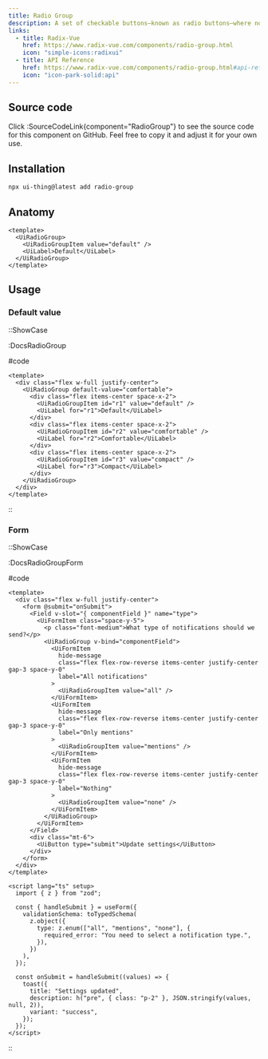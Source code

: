 ```yaml
---
title: Radio Group
description: A set of checkable buttons—known as radio buttons—where no more than one of the buttons can be checked at a time.
links:
  - title: Radix-Vue
    href: https://www.radix-vue.com/components/radio-group.html
    icon: "simple-icons:radixui"
  - title: API Reference
    href: https://www.radix-vue.com/components/radio-group.html#api-reference
    icon: "icon-park-solid:api"
---
```


## Source code

Click :SourceCodeLink{component="RadioGroup"} to see the source code for this component on GitHub. Feel free to copy it and adjust it for your own use.

## Installation

```bash
npx ui-thing@latest add radio-group
```

## Anatomy

```vue
<template>
  <UiRadioGroup>
    <UiRadioGroupItem value="default" />
    <UiLabel>Default</UiLabel>
  </UiRadioGroup>
</template>
```

## Usage

### Default value

::ShowCase

:DocsRadioGroup

#code

<!-- automd:file src="../../app/components/content/Docs/RadioGroup/DocsRadioGroup.vue" code lang="vue" -->

```vue [DocsRadioGroup.vue]
<template>
  <div class="flex w-full justify-center">
    <UiRadioGroup default-value="comfortable">
      <div class="flex items-center space-x-2">
        <UiRadioGroupItem id="r1" value="default" />
        <UiLabel for="r1">Default</UiLabel>
      </div>
      <div class="flex items-center space-x-2">
        <UiRadioGroupItem id="r2" value="comfortable" />
        <UiLabel for="r2">Comfortable</UiLabel>
      </div>
      <div class="flex items-center space-x-2">
        <UiRadioGroupItem id="r3" value="compact" />
        <UiLabel for="r3">Compact</UiLabel>
      </div>
    </UiRadioGroup>
  </div>
</template>

```

<!-- /automd -->

::

### Form

::ShowCase

:DocsRadioGroupForm

#code

<!-- automd:file src="../../app/components/content/Docs/RadioGroup/DocsRadioGroupForm.vue" code lang="vue" -->

```vue [DocsRadioGroupForm.vue]
<template>
  <div class="flex w-full justify-center">
    <form @submit="onSubmit">
      <Field v-slot="{ componentField }" name="type">
        <UiFormItem class="space-y-5">
          <p class="font-medium">What type of notifications should we send?</p>
          <UiRadioGroup v-bind="componentField">
            <UiFormItem
              hide-message
              class="flex flex-row-reverse items-center justify-center gap-3 space-y-0"
              label="All notifications"
            >
              <UiRadioGroupItem value="all" />
            </UiFormItem>
            <UiFormItem
              hide-message
              class="flex flex-row-reverse items-center justify-center gap-3 space-y-0"
              label="Only mentions"
            >
              <UiRadioGroupItem value="mentions" />
            </UiFormItem>
            <UiFormItem
              hide-message
              class="flex flex-row-reverse items-center justify-center gap-3 space-y-0"
              label="Nothing"
            >
              <UiRadioGroupItem value="none" />
            </UiFormItem>
          </UiRadioGroup>
        </UiFormItem>
      </Field>
      <div class="mt-6">
        <UiButton type="submit">Update settings</UiButton>
      </div>
    </form>
  </div>
</template>

<script lang="ts" setup>
  import { z } from "zod";

  const { handleSubmit } = useForm({
    validationSchema: toTypedSchema(
      z.object({
        type: z.enum(["all", "mentions", "none"], {
          required_error: "You need to select a notification type.",
        }),
      })
    ),
  });

  const onSubmit = handleSubmit((values) => {
    toast({
      title: "Settings updated",
      description: h("pre", { class: "p-2" }, JSON.stringify(values, null, 2)),
      variant: "success",
    });
  });
</script>

```

<!-- /automd -->

::
